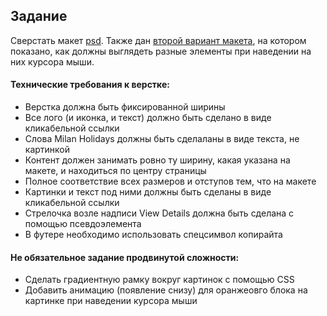## Задание

Сверстать макет [psd](Milan_Holidays.psd). Также дан [второй вариант макета](Milan_Holidays_Hover.psd), на котором показано, как должны выглядеть разные элементы при наведении на них курсора мыши. 

#### Технические требования к верстке:
- Верстка должна быть фиксированной ширины
- Все лого (и иконка, и текст) должно быть сделано в виде кликабельной ссылки
- Слова Milan Holidays должны быть сделаланы в виде текста, не картинкой
- Контент должен занимать ровно ту ширину, какая указана на макете, и находиться по центру страницы
- Полное соответствие всех размеров и отступов тем, что на макете
- Картинки и текст под ними должны быть сделаны в виде кликабельной ссылки
- Стрелочка возле надписи View Details должна быть сделана с помощью псевдоэлемента
- В футере необходимо использовать спецсимвол копирайта

#### Не обязательное задание продвинутой сложности:
- Сделать градиентную рамку вокруг картинок с помощью CSS
- Добавить анимацию (появление снизу) для оранжеовго блока на картинке при наведении курсора мыши